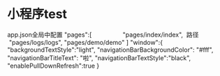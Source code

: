 # 小程序test
app.json全局中配置 "pages":[
                  "pages/index/index",  路径
                  "pages/logs/logs",
                  "pages/demo/demo"
               ]
              "window":{
                  "backgroundTextStyle":"light",
                  "navigationBarBackgroundColor": "#fff",
                  "navigationBarTitleText": "啦",
                  "navigationBarTextStyle":"black",
                  "enablePullDownRefresh":true
                }
                
